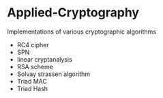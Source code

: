 # Applied-Cryptography

Implementations of various cryptographic algorithms

 * RC4 cipher
 * SPN
 * linear cryptanalysis
 * RSA scheme
 * Solvay strassen algorithm
 * Triad MAC
 * Triad Hash
